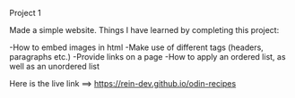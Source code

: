 Project 1

Made a simple website. Things I have learned by completing this project:

-How to embed images in html
-Make use of different tags (headers, paragraphs etc.)
-Provide links on a page
-How to apply an ordered list, as well as an unordered list
  
Here is the live link ==> https://rein-dev.github.io/odin-recipes
